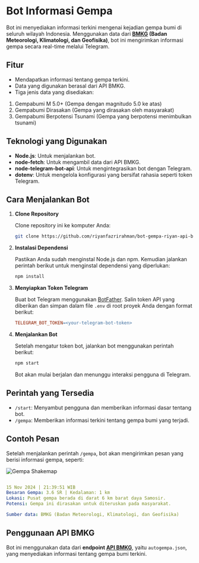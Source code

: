 # Bot Informasi Gempa

Bot ini menyediakan informasi terkini mengenai kejadian gempa bumi di seluruh wilayah Indonesia. Menggunakan data dari **[BMKG](https://data.bmkg.go.id/gempabumi/) (Badan Meteorologi, Klimatologi, dan Geofisika)**, bot ini mengirimkan informasi gempa secara real-time melalui Telegram.

## Fitur

- Mendapatkan informasi tentang gempa terkini.
- Data yang digunakan berasal dari API BMKG.
- Tiga jenis data yang disediakan:

1. Gempabumi M 5.0+ (Gempa dengan magnitudo 5.0 ke atas)
2. Gempabumi Dirasakan (Gempa yang dirasakan oleh masyarakat)
3. Gempabumi Berpotensi Tsunami (Gempa yang berpotensi menimbulkan tsunami)

## Teknologi yang Digunakan

- **Node.js**: Untuk menjalankan bot.
- **node-fetch**: Untuk mengambil data dari API BMKG.
- **node-telegram-bot-api**: Untuk mengintegrasikan bot dengan Telegram.
- **dotenv**: Untuk mengelola konfigurasi yang bersifat rahasia seperti token Telegram.

## Cara Menjalankan Bot

1. **Clone Repository**

   Clone repository ini ke komputer Anda:

   ```bash
   git clone https://github.com/riyanfazrirahman/bot-gempa-riyan-api-bmkg.git
   ```

2. **Instalasi Dependensi**

   Pastikan Anda sudah menginstal Node.js dan npm. Kemudian jalankan perintah berikut untuk menginstal dependensi yang diperlukan:

   ```bash
   npm install
   ```

3. **Menyiapkan Token Telegram**

   Buat bot Telegram menggunakan [BotFather](https://t.me/botfather).
   Salin token API yang diberikan dan simpan dalam file `.env` di root proyek Anda dengan format berikut:

   ```makefile
   TELEGRAM_BOT_TOKEN=<your-telegram-bot-token>
   ```

4. **Menjalankan Bot**

   Setelah mengatur token bot, jalankan bot menggunakan perintah berikut:

   ```bash
   npm start
   ```

   Bot akan mulai berjalan dan menunggu interaksi pengguna di Telegram.

## Perintah yang Tersedia

- `/start`: Menyambut pengguna dan memberikan informasi dasar tentang bot.
- `/gempa`: Memberikan informasi terkini tentang gempa bumi yang terjadi.

## Contoh Pesan

Setelah menjalankan perintah `/gempa`, bot akan mengirimkan pesan yang berisi informasi gempa, seperti:

![Gempa Shakemap](https://data.bmkg.go.id/DataMKG/TEWS/20241115213951.mmi.jpg)

```yaml

15 Nov 2024 | 21:39:51 WIB
Besaran Gempa: 3.6 SR | Kedalaman: 1 km
Lokasi: Pusat gempa berada di darat 6 km barat daya Samosir.
Potensi: Gempa ini dirasakan untuk diteruskan pada masyarakat.

Sumber data: BMKG (Badan Meteorologi, Klimatologi, dan Geofisika)
```

## Penggunaan API BMKG

Bot ini menggunakan data dari **endpoint [API BMKG](https://data.bmkg.go.id/gempabumi/)**, yaitu `autogempa.json`, yang menyediakan informasi tentang gempa bumi terkini.
